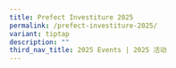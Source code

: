 ```yaml
---
title: Prefect Investiture 2025
permalink: /prefect-investiture-2025/
variant: tiptap
description: ""
third_nav_title: 2025 Events | 2025 活动
---
```

